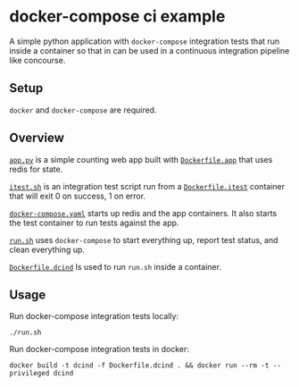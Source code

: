 # docker-compose ci example

A simple python application with `docker-compose` integration tests that run inside a container so that in can be used in a continuous integration pipeline like concourse.

## Setup
`docker` and `docker-compose` are required.

## Overview
[`app.py`](app.py) is a simple counting web app built with [`Dockerfile.app`](Dockerfile.app) that uses redis for state.

[`itest.sh`](itest.sh) is an integration test script run from a [`Dockerfile.itest`](Dockerfile.itest) container that will exit 0 on success, 1 on error.

[`docker-compose.yaml`](docker-compose.yaml) starts up redis and the app containers.  It also starts the test container to run tests against the app.

[`run.sh`](run.sh) uses `docker-compose` to start everything up, report test status, and clean everything up.

[`Dockerfile.dcind`](Dockerfile.dcind) Is used to run `run.sh` inside a container.

## Usage
Run docker-compose integration tests locally:
```
./run.sh
```

Run docker-compose integration tests in docker:
```
docker build -t dcind -f Dockerfile.dcind . && docker run --rm -t --privileged dcind
```

